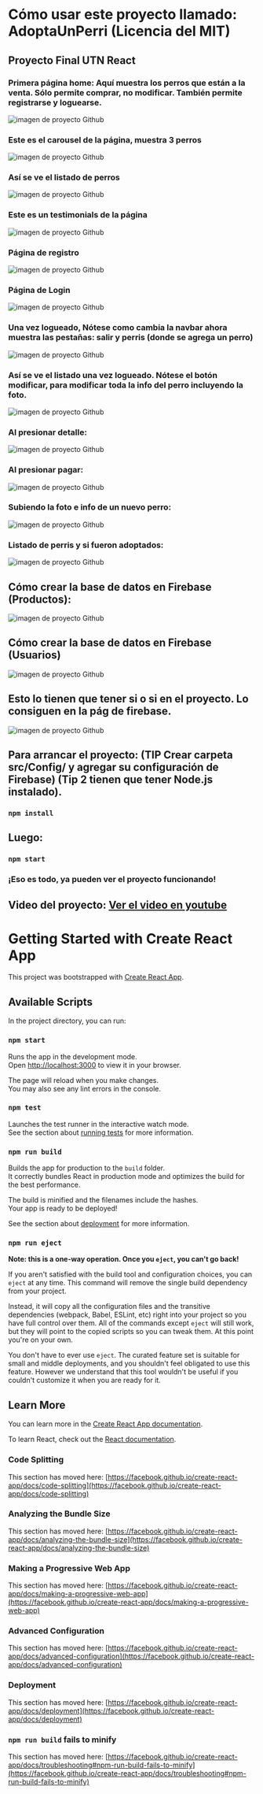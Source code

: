 # Cómo usar este proyecto llamado: AdoptaUnPerri (Licencia del MIT)

## Proyecto Final UTN React

### Primera página home: Aquí muestra los perros que están a la venta. Sólo permite comprar, no modificar. También permite registrarse y loguearse.

![imagen de proyecto Github](pictures_github/foto1.JPG)

### Este es el carousel de la página, muestra 3 perros

![imagen de proyecto Github](pictures_github/foto2.JPG)

### Así se ve el listado de perros

![imagen de proyecto Github](pictures_github/foto3.JPG)

### Este es un testimonials de la página

![imagen de proyecto Github](pictures_github/foto4.JPG)

### Página de registro

![imagen de proyecto Github](pictures_github/foto5.JPG)

### Página de Login

![imagen de proyecto Github](pictures_github/foto6.JPG)

### Una vez logueado, Nótese como cambia la navbar ahora muestra las pestañas: salir y perris (donde se agrega un perro)

![imagen de proyecto Github](pictures_github/foto7.JPG)

### Así se ve el listado una vez logueado. Nótese el botón modificar, para modificar toda la info del perro incluyendo la foto.

![imagen de proyecto Github](pictures_github/foto8.JPG)

### Al presionar detalle:

![imagen de proyecto Github](pictures_github/foto9detalle.JPG)

### Al presionar pagar:

![imagen de proyecto Github](pictures_github/foto10pagarJPG.JPG)

### Subiendo la foto e info de un nuevo perro:

![imagen de proyecto Github](pictures_github/foto11nuevo.JPG)

### Listado de perris y si fueron adoptados:

![imagen de proyecto Github](pictures_github/foto13.JPG)

## Cómo crear la base de datos en Firebase (Productos):

![imagen de proyecto Github](pictures_github/firebase1.JPG)

## Cómo crear la base de datos en Firebase (Usuarios)

![imagen de proyecto Github](pictures_github/firebase2.JPG)

## Esto lo tienen que tener si o si en el proyecto. Lo consiguen en la pág de firebase.

![imagen de proyecto Github](pictures_github/config_firebase.JPG)

## Para arrancar el proyecto: (TIP Crear carpeta src/Config/ y agregar su configuración de Firebase) (Tip 2 tienen que tener Node.js instalado).

### `npm install`

## Luego:
### `npm start`

### ¡Eso es todo, ya pueden ver el proyecto funcionando!

## Video del proyecto: [Ver el video en youtube](https://youtu.be/eI4NZSjwITg)


# Getting Started with Create React App

This project was bootstrapped with [Create React App](https://github.com/facebook/create-react-app).

## Available Scripts

In the project directory, you can run:

### `npm start`

Runs the app in the development mode.\
Open [http://localhost:3000](http://localhost:3000) to view it in your browser.

The page will reload when you make changes.\
You may also see any lint errors in the console.

### `npm test`

Launches the test runner in the interactive watch mode.\
See the section about [running tests](https://facebook.github.io/create-react-app/docs/running-tests) for more information.

### `npm run build`

Builds the app for production to the `build` folder.\
It correctly bundles React in production mode and optimizes the build for the best performance.

The build is minified and the filenames include the hashes.\
Your app is ready to be deployed!

See the section about [deployment](https://facebook.github.io/create-react-app/docs/deployment) for more information.

### `npm run eject`

**Note: this is a one-way operation. Once you `eject`, you can't go back!**

If you aren't satisfied with the build tool and configuration choices, you can `eject` at any time. This command will remove the single build dependency from your project.

Instead, it will copy all the configuration files and the transitive dependencies (webpack, Babel, ESLint, etc) right into your project so you have full control over them. All of the commands except `eject` will still work, but they will point to the copied scripts so you can tweak them. At this point you're on your own.

You don't have to ever use `eject`. The curated feature set is suitable for small and middle deployments, and you shouldn't feel obligated to use this feature. However we understand that this tool wouldn't be useful if you couldn't customize it when you are ready for it.

## Learn More

You can learn more in the [Create React App documentation](https://facebook.github.io/create-react-app/docs/getting-started).

To learn React, check out the [React documentation](https://reactjs.org/).

### Code Splitting

This section has moved here: [https://facebook.github.io/create-react-app/docs/code-splitting](https://facebook.github.io/create-react-app/docs/code-splitting)

### Analyzing the Bundle Size

This section has moved here: [https://facebook.github.io/create-react-app/docs/analyzing-the-bundle-size](https://facebook.github.io/create-react-app/docs/analyzing-the-bundle-size)

### Making a Progressive Web App

This section has moved here: [https://facebook.github.io/create-react-app/docs/making-a-progressive-web-app](https://facebook.github.io/create-react-app/docs/making-a-progressive-web-app)

### Advanced Configuration

This section has moved here: [https://facebook.github.io/create-react-app/docs/advanced-configuration](https://facebook.github.io/create-react-app/docs/advanced-configuration)

### Deployment

This section has moved here: [https://facebook.github.io/create-react-app/docs/deployment](https://facebook.github.io/create-react-app/docs/deployment)

### `npm run build` fails to minify

This section has moved here: [https://facebook.github.io/create-react-app/docs/troubleshooting#npm-run-build-fails-to-minify](https://facebook.github.io/create-react-app/docs/troubleshooting#npm-run-build-fails-to-minify)
